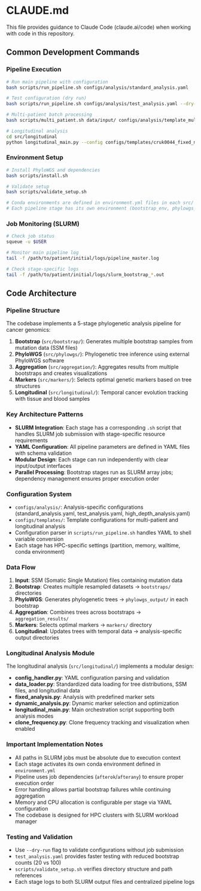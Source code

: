 # CLAUDE.md

This file provides guidance to Claude Code (claude.ai/code) when working with code in this repository.

## Common Development Commands

### Pipeline Execution
```bash
# Run main pipeline with configuration
bash scripts/run_pipeline.sh configs/analysis/standard_analysis.yaml

# Test configuration (dry run)
bash scripts/run_pipeline.sh configs/analysis/test_analysis.yaml --dry-run

# Multi-patient batch processing
bash scripts/multi_patient.sh data/input/ configs/analysis/template_multi_patient.yaml /path/to/output/

# Longitudinal analysis
cd src/longitudinal
python longitudinal_main.py --config configs/templates/cruk0044_fixed_markers.yaml
```

### Environment Setup
```bash
# Install PhyloWGS and dependencies
bash scripts/install.sh

# Validate setup
bash scripts/validate_setup.sh

# Conda environments are defined in environment.yml files in each src/ subdirectory
# Each pipeline stage has its own environment (bootstrap_env, phylowgs_env, aggregation_env, markers_env)
```

### Job Monitoring (SLURM)
```bash
# Check job status
squeue -u $USER

# Monitor main pipeline log
tail -f /path/to/patient/initial/logs/pipeline_master.log

# Check stage-specific logs
tail -f /path/to/patient/initial/logs/slurm_bootstrap_*.out
```

## Code Architecture

### Pipeline Structure
The codebase implements a 5-stage phylogenetic analysis pipeline for cancer genomics:

1. **Bootstrap** (`src/bootstrap/`): Generates multiple bootstrap samples from mutation data (SSM files)
2. **PhyloWGS** (`src/phylowgs/`): Phylogenetic tree inference using external PhyloWGS software
3. **Aggregation** (`src/aggregation/`): Aggregates results from multiple bootstraps and creates visualizations
4. **Markers** (`src/markers/`): Selects optimal genetic markers based on tree structures
5. **Longitudinal** (`src/longitudinal/`): Temporal cancer evolution tracking with tissue and blood samples

### Key Architecture Patterns

- **SLURM Integration**: Each stage has a corresponding `.sh` script that handles SLURM job submission with stage-specific resource requirements
- **YAML Configuration**: All pipeline parameters are defined in YAML files with schema validation
- **Modular Design**: Each stage can run independently with clear input/output interfaces
- **Parallel Processing**: Bootstrap stages run as SLURM array jobs; dependency management ensures proper execution order

### Configuration System

- `configs/analysis/`: Analysis-specific configurations (standard_analysis.yaml, test_analysis.yaml, high_depth_analysis.yaml)
- `configs/templates/`: Template configurations for multi-patient and longitudinal analysis
- Configuration parser in `scripts/run_pipeline.sh` handles YAML to shell variable conversion
- Each stage has HPC-specific settings (partition, memory, walltime, conda environment)

### Data Flow

1. **Input**: SSM (Somatic Single Mutation) files containing mutation data
2. **Bootstrap**: Creates multiple resampled datasets → `bootstraps/` directories
3. **PhyloWGS**: Generates phylogenetic trees → `phylowgs_output/` in each bootstrap
4. **Aggregation**: Combines trees across bootstraps → `aggregation_results/`
5. **Markers**: Selects optimal markers → `markers/` directory
6. **Longitudinal**: Updates trees with temporal data → analysis-specific output directories

### Longitudinal Analysis Module

The longitudinal analysis (`src/longitudinal/`) implements a modular design:

- **config_handler.py**: YAML configuration parsing and validation
- **data_loader.py**: Standardized data loading for tree distributions, SSM files, and longitudinal data
- **fixed_analysis.py**: Analysis with predefined marker sets
- **dynamic_analysis.py**: Dynamic marker selection and optimization
- **longitudinal_main.py**: Main orchestration script supporting both analysis modes
- **clone_frequency.py**: Clone frequency tracking and visualization when enabled

### Important Implementation Notes

- All paths in SLURM jobs must be absolute due to execution context
- Each stage activates its own conda environment defined in `environment.yml`
- Pipeline uses job dependencies (`afterok`/`afterany`) to ensure proper execution order
- Error handling allows partial bootstrap failures while continuing aggregation
- Memory and CPU allocation is configurable per stage via YAML configuration
- The codebase is designed for HPC clusters with SLURM workload manager

### Testing and Validation

- Use `--dry-run` flag to validate configurations without job submission
- `test_analysis.yaml` provides faster testing with reduced bootstrap counts (20 vs 100)
- `scripts/validate_setup.sh` verifies directory structure and path references
- Each stage logs to both SLURM output files and centralized pipeline logs